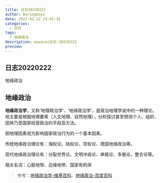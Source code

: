 ```yaml
---
title: 日志20220222
author: Boringboys
date: 2022-02-22 23:41:31
categories:
  - 日志
tags:
  - 地缘政治
description: auwaves日志-20220222
preview:
---
```


## 日志20220222
地缘政治

<!--more-->

## 地缘政治

**地缘政治学**，又称‘地理政治学’、‘地缘政治学’，是政治地理学说中的一种理论。他主要是根据地理要素（人文地理、自然地理），分析探讨甚至预测个人、组织、团体乃至国家经营政治的手段及方法。

把地理因素视为影响国家政治行为的一个基本因素。

传统地缘政治理论有：海权论、陆权论、空权论、德国地缘政治等。

现代地缘政治理论有：分裂世界论、文明冲突论、单极论、多极论、整合论等。

相关名词：心脏地带、边缘地带、国家有机体

>参考：[地缘政治学-维基百科](https://zh.m.wikipedia.org/wiki/%E5%9C%B0%E7%BC%98%E6%94%BF%E6%B2%BB%E5%AD%A6)、[地缘政治-百度百科](https://baike.baidu.com/item/%E5%9C%B0%E7%BC%98%E6%94%BF%E6%B2%BB/290605)
